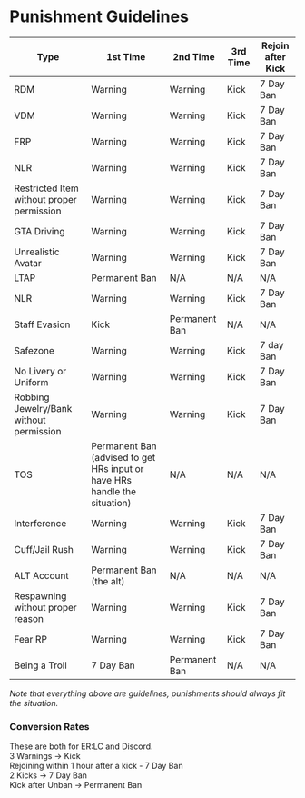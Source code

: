 # Punishment Guidelines

| Type                                      | 1st Time                                                                   | 2nd Time      | 3rd Time | Rejoin after Kick |
| ----------------------------------------- | -------------------------------------------------------------------------- | ------------- | -------- | ----------------- |
| RDM                                       | Warning                                                                    | Warning       | Kick     | 7 Day Ban         |
| VDM                                       | Warning                                                                    | Warning       | Kick     | 7 Day Ban         |
| FRP                                       | Warning                                                                    | Warning       | Kick     | 7 Day Ban         |
| NLR                                       | Warning                                                                    | Warning       | Kick     | 7 Day Ban         |
| Restricted Item without proper permission | Warning                                                                    | Warning       | Kick     | 7 Day Ban         |
| GTA Driving                               | Warning                                                                    | Warning       | Kick     | 7 Day Ban         |
| Unrealistic Avatar                        | Warning                                                                    | Warning       | Kick     | 7 Day Ban         |
| LTAP                                      | Permanent Ban                                                              | N/A           | N/A      | N/A               |
| NLR                                       | Warning                                                                    | Warning       | Kick     | 7 Day Ban         |
| Staff Evasion                             | Kick                                                                       | Permanent Ban | N/A      | N/A               |
| Safezone                                  | Warning                                                                    | Warning       | Kick     | 7 day Ban         |
| No Livery or Uniform                      | Warning                                                                    | Warning       | Kick     | 7 Day Ban         |
| Robbing Jewelry/Bank without permission   | Warning                                                                    | Warning       | Kick     | 7 Day Ban         |
| TOS                                       | Permanent Ban (advised to get HRs input or have HRs handle the situation)  | N/A           | N/A      | N/A               |
| Interference                              | Warning                                                                    | Warning       | Kick     | 7 Day Ban         |
| Cuff/Jail Rush                            | Warning                                                                    | Warning       | Kick     | 7 Day Ban         |
| ALT Account                               | Permanent Ban (the alt)                                                    | N/A           | N/A      | N/A               |
| Respawning without proper reason          | Warning                                                                    | Warning       | Kick     | 7 Day Ban         |
| Fear RP                                   | Warning                                                                    | Warning       | Kick     | 7 Day Ban         |
| Being a Troll                             | 7 Day Ban                                                                  | Permanent Ban | N/A      | N/A               |

_Note that everything above are guidelines, punishments should always fit the situation._&#x20;

### Conversion Rates

These are both for ER:LC and Discord.\
3 Warnings -> Kick\
Rejoining within 1 hour after a kick - 7 Day Ban\
2 Kicks -> 7 Day Ban\
Kick after Unban -> Permanent Ban
